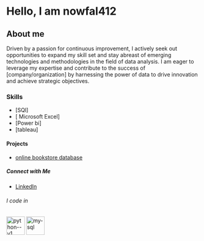 
  

<!---
nowfal412/nowfal412 is a ✨ special ✨ repository because its `README.md` (this file) appears on your GitHub profile.
You can click the Preview link to take a look at your changes.
--->
# Hello, I am  nowfal412

## About me 
  Driven by a passion for continuous improvement, I actively seek out opportunities to expand my skill set and stay abreast of emerging technologies and methodologies in the field of data analysis. I am eager to leverage my expertise and contribute to the success of [company/organization] by harnessing the power of data to drive innovation and achieve strategic objectives.

### Skills
- [SQl]
- [ Microsoft Excel]
- [Power bi]
- [tableau]

#### Projects
- [online bookstore database ](https://github.com/nowfal412/sql_project/blob/main/online_bookstore_database%20sql.sql)


##### Connect with Me
- [LinkedIn](https://www.linkedin.com/in/nowfal-ahamed-477878255/)

###### I code in
<img width="48" height="48" src="https://img.icons8.com/color/48/python--v1.png" alt="python--v1"/> <img width="48" height="48" src="https://img.icons8.com/fluency/48/my-sql.png" alt="my-sql"/>









